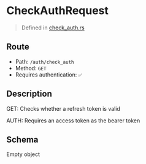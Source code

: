 # CheckAuthRequest
> Defined in [check_auth.rs](../../../../../interface/src/interface/routes/auth/check_auth.rs)

## Route
- Path: `/auth/check_auth`
- Method: `GET`
- Requires authentication: `✅`

## Description
GET: Checks whether a refresh token is valid

AUTH: Requires an access token as the bearer token

## Schema

Empty object

